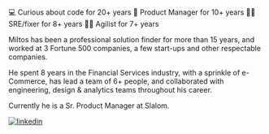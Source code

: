 💻 Curious about code for 20+ years
🎯 Product Manager for 10+ years
👨‍💻 SRE/fixer for 8+ years
🧙‍♂️ Agilist for 7+ years

Miltos has been a professional solution finder for more than 15 years, and worked at 3 Fortune 500 companies, a few start-ups and other respectable companies. 

He spent 8 years in the Financial Services industry, with a sprinkle of e-Commerce, has lead a team of 6+ people, and collaborated with engineering, design & analytics teams throughout his career.

Currently he is a Sr. Product Manager at Slalom.


  
<a href="https://linkedin.com/in/miltosstella" target="_blank">
<img src=https://img.shields.io/badge/linkedin-%231E77B5.svg?&style=for-the-badge&logo=linkedin&logoColor=white alt=linkedin style="margin-bottom: 5px;" />
</a>

<!---
mstellaris/mstellaris is a ✨ special ✨ repository because its `README.md` (this file) appears on your GitHub profile.
You can click the Preview link to take a look at your changes.
--->
